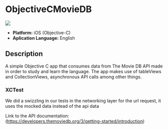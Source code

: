 # ObjectiveCMovieDB

![](https://badgen.net/badge/iOS/Objective-C/orange)

* **Platform:** iOS (Objective-C)
* **Aplication Language:** English

## Description
A simple Objective C app that consumes data from The Movie DB API made in order to study and learn the language. The app makes use of tableViews and CollectionViews, asynchronous API calls among other things.

### XCTest
We did a swizzling in our tests in the networking layer for the url request, it uses the mocked data instead of the api data

Link to the API documentation: (https://developers.themoviedb.org/3/getting-started/introduction)
